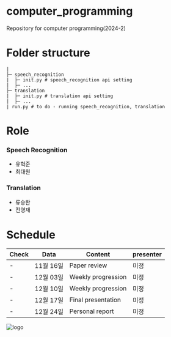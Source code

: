 # computer_programming
Repository for computer programming(2024-2)

# Folder structure
```
|
├─ speech_recognition
|  ├─ init.py # speech_recognition api setting
|  ├─ ...
├─ translation
|  ├─ init.py # translation api setting
|  ├─ ... 
| run.py # to do - running speech_recognition, translation
```

# Role
### Speech Recognition
- 유혁준
- 최대원

### Translation
- 류승완
- 전영재

# Schedule

| Check | Data | Content | presenter |
|----------|----------|----------|----------|
| - | 11월 16일 | Paper review | 미정 |
| - | 12월 03일 | Weekly progression | 미정 |
| - | 12월 10일 | Weekly progression | 미정 |
| - | 12월 17일 | Final presentation | 미정 |
| - | 12월 24일 | Personal report | 미정 |


![logo](https://www.hanyang.ac.kr/documents/20182/0/initial3.png/4054db65-27de-4fff-80fb-15a05561b317?t=1472537582993)
